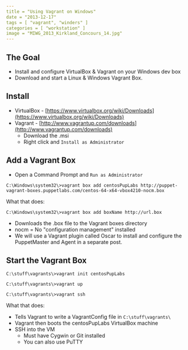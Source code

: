 ```yaml
---
title = "Using Vagrant on Windows"
date = "2013-12-17"
tags = [ "vagrant", "winders" ]
categories = [ "workstation" ]
image = "MIWG_2013_Kirkland_Concours_14.jpg"
---
```


## The Goal

- Install and configure VirtualBox & Vagrant on your Windows dev box
- Download and start a Linux & Windows Vagrant Box.



## Install

- VirtualBox - [https://www.virtualbox.org/wiki/Downloads](https://www.virtualbox.org/wiki/Downloads)
- Vagrant - [http://www.vagrantup.com/downloads](http://www.vagrantup.com/downloads)
  - Download the .msi
  - Right click and `Install as Administrator`


## Add a Vagrant Box

- Open a Command Prompt and `Run as Administrator`

~~~
C:\Windows\system32\>vagrant box add centosPupLabs http://puppet-vagrant-boxes.puppetlabs.com/centos-64-x64-vbox4210-nocm.box
~~~

What that does:

~~~
C:\Windows\system32\>vagrant box add boxName http://url.box
~~~

- Downloads the .box file to the Vagrant boxes directory
- nocm = No "configuration management" installed
- We will use a Vagrant plugin called Oscar to install and configure the PuppetMaster and Agent in a separate post.


## Start the Vagrant Box

~~~
C:\stuff\vagrants\>vagrant init centosPupLabs
~~~

~~~
C:\stuff\vagrants\>vagrant up
~~~

~~~
C:\stuff\vagrants\>vagrant ssh
~~~

What that does:

- Tells Vagrant to write a VagrantConfig file in `C:\stuff\vagrants\`
- Vagrant then boots the centosPupLabs VirtualBox machine
- SSH into the VM
  - Must have Cygwin or Git installed
  - You can also use PuTTY
